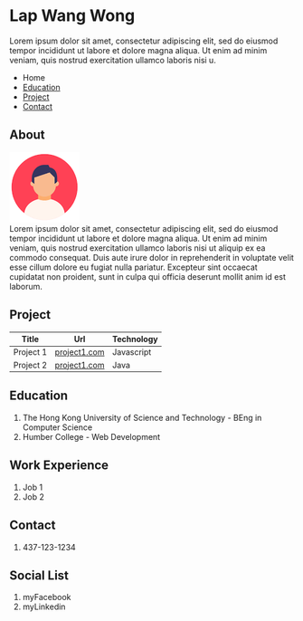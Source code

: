 # Lap Wang Wong

Lorem ipsum dolor sit amet, consectetur adipiscing elit, sed do eiusmod tempor incididunt ut labore et dolore magna aliqua. Ut enim ad minim veniam, quis nostrud exercitation ullamco laboris nisi u.

- Home
- [Education](./education.md)
- [Project](./project.md)
- [Contact](./contact.md)

## About

![profile-pic](./_readme/img/profile-icon.png)  
Lorem ipsum dolor sit amet, consectetur adipiscing elit, sed do eiusmod tempor incididunt ut labore et dolore magna aliqua. Ut enim ad minim veniam, quis nostrud exercitation ullamco laboris nisi ut aliquip ex ea commodo consequat. Duis aute irure dolor in reprehenderit in voluptate velit esse cillum dolore eu fugiat nulla pariatur. Excepteur sint occaecat cupidatat non proident, sunt in culpa qui officia deserunt mollit anim id est laborum.

## Project

| Title     | Url                            | Technology |
| --------- | ------------------------------ | ---------- |
| Project 1 | [project1.com](www.google.com) | Javascript |
| Project 2 | [project1.com](www.google.com) | Java       |

## Education

1. The Hong Kong University of Science and Technology - BEng in Computer Science
2. Humber College - Web Development

## Work Experience

1. Job 1
2. Job 2

## Contact

1. 437-123-1234

## Social List

1. myFacebook
2. myLinkedin
